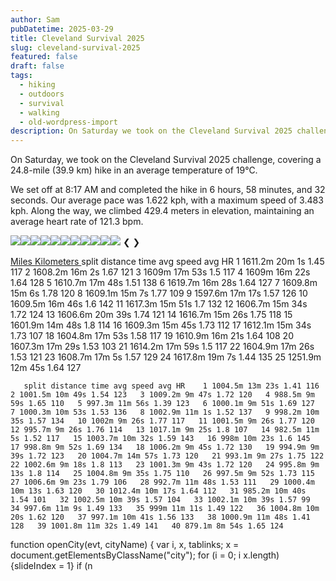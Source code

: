 ```yaml
---
author: Sam
pubDatetime: 2025-03-29
title: Cleveland Survival 2025
slug: cleveland-survival-2025
featured: false
draft: false
tags:
  - hiking
  - outdoors
  - survival
  - walking
  - old-wordpress-import
description: On Saturday we took on the Cleveland Survival 2025 challenge covering a 248-mile 399 km hike in an average temperature of 19℃
---
```


On Saturday, we took on the Cleveland Survival 2025 challenge, covering a 24.8-mile (39.9 km) hike in an average temperature of 19℃.

We set off at 8:17 AM and completed the hike in 6 hours, 58 minutes, and 32 seconds. Our average pace was 1.622 kph, with a maximum speed of 3.483 kph. Along the way, we climbed 429.4 meters in elevation, maintaining an average heart rate of 121.3 bpm.

  ![](https://dgtzuqphqg23d.cloudfront.net/d7lsDApOQ1ZmPsJwo2teDF6Byk45Jm0vrtzCpKFBbus-1024x768.jpg)![](https://dgtzuqphqg23d.cloudfront.net/DKVfIsJ5eQPlNeDoPvUNcgCbRA9JgSEfiUU-C9Iizxo-1024x768.jpg)![](https://dgtzuqphqg23d.cloudfront.net/sv_luybFy4Z3vYb3QfAbxVA_PDITDJr9V9v-oG5olM8-768x1024.jpg)![](https://dgtzuqphqg23d.cloudfront.net/JIYqzvrnuJ9Z9RZxMkxzLQBwauJhvqgYEHKfjS5Fi0Y-1024x768.jpg)![](https://dgtzuqphqg23d.cloudfront.net/R08vnmi_hze5P_0Yyyss95zrxPM-1-QfXkJqJJfX_xI-768x1024.jpg)![](https://dgtzuqphqg23d.cloudfront.net/30fQFpJ-WOZuOdcU_6gdd5J_2ijnGNxLN5ykvyaIHjk-1024x768.jpg)![](https://dgtzuqphqg23d.cloudfront.net/PNllb2qt3iElpdQ08HYJAkgPpVSwPpHfLl6veyWhk2E-768x1024.jpg)![](https://dgtzuqphqg23d.cloudfront.net/CLzmVhxef8DQVBedhYkYkSJU9QddjjUtr6Ll93C9Tf0-1024x768.jpg)![](https://dgtzuqphqg23d.cloudfront.net/WHyOD63NDzfqzYORXI1c1vH4zmpfes55pxWGi4Udmho-1024x768.jpg)![](https://dgtzuqphqg23d.cloudfront.net/ggzHeVSR04kds73M65OYbF-6tZw6K55HAvpLT2R20Sc-1024x768.jpg)![](https://dgtzuqphqg23d.cloudfront.net/zaWSJkXsLX2Jo2fwpFnAeTaGTxjA6jnq_TpP1XKgNwY-768x1024.jpg)  ❮ ❯   

 

 [ Miles ](javascript:void(0)) [ Kilometers ](javascript:void(0))       split distance time avg speed avg HR    1 1611.2m 20m 1s 1.45 117   2 1608.2m 16m 2s 1.67 121   3 1609m 17m 53s 1.5 117   4 1609m 16m 22s 1.64 128   5 1610.7m 17m 48s 1.51 138   6 1619.7m 16m 28s 1.64 127   7 1609.8m 15m 6s 1.78 120   8 1609.1m 15m 7s 1.77 109   9 1597.6m 17m 17s 1.57 126   10 1609.5m 16m 46s 1.6 142   11 1617.3m 15m 51s 1.7 132   12 1606.7m 15m 34s 1.72 124   13 1606.6m 20m 39s 1.74 121   14 1616.7m 15m 26s 1.75 118   15 1601.9m 14m 48s 1.8 114   16 1609.3m 15m 45s 1.73 112   17 1612.1m 15m 34s 1.73 107   18 1604.8m 17m 53s 1.58 117   19 1610.9m 16m 21s 1.64 108   20 1607.3m 17m 29s 1.53 103   21 1614.2m 17m 59s 1.5 117   22 1604.9m 17m 26s 1.53 121   23 1608.7m 17m 5s 1.57 129   24 1617.8m 19m 7s 1.44 135   25 1251.9m 12m 45s 1.64 127   

       split distance time avg speed avg HR    1 1004.5m 13m 23s 1.41 116   2 1001.5m 10m 49s 1.54 123   3 1009.2m 9m 47s 1.72 120   4 988.5m 9m 59s 1.65 110   5 997.3m 11m 56s 1.39 123   6 1000.1m 9m 51s 1.69 127   7 1000.3m 10m 53s 1.53 136   8 1002.9m 11m 1s 1.52 137   9 998.2m 10m 35s 1.57 134   10 1002m 9m 26s 1.77 117   11 1001.5m 9m 26s 1.77 120   12 995.7m 9m 26s 1.76 114   13 1017.1m 9m 25s 1.8 107   14 982.5m 11m 5s 1.52 117   15 1003.7m 10m 32s 1.59 143   16 998m 10m 23s 1.6 145   17 998.8m 9m 52s 1.69 134   18 1006.2m 9m 45s 1.72 130   19 994.9m 9m 39s 1.72 123   20 1004.7m 14m 57s 1.73 120   21 993.1m 9m 27s 1.75 122   22 1002.6m 9m 18s 1.8 113   23 1001.3m 9m 43s 1.72 120   24 995.8m 9m 13s 1.8 114   25 1004.8m 9m 35s 1.75 110   26 997.5m 9m 52s 1.73 115   27 1006.6m 9m 23s 1.79 106   28 992.7m 11m 48s 1.53 111   29 1000.4m 10m 13s 1.63 120   30 1012.4m 10m 17s 1.64 112   31 985.2m 10m 40s 1.54 101   32 1002.5m 10m 39s 1.57 104   33 1002.1m 10m 39s 1.57 99   34 997.6m 11m 9s 1.49 133   35 999m 11m 11s 1.49 122   36 1004.8m 10m 20s 1.62 120   37 997.1m 10m 41s 1.56 133   38 1000.9m 11m 48s 1.41 128   39 1001.8m 11m 32s 1.49 141   40 879.1m 8m 54s 1.65 124   

 

 function openCity(evt, cityName) { var i, x, tablinks; x = document.getElementsByClassName("city"); for (i = 0; i  x.length) {slideIndex = 1} if (n